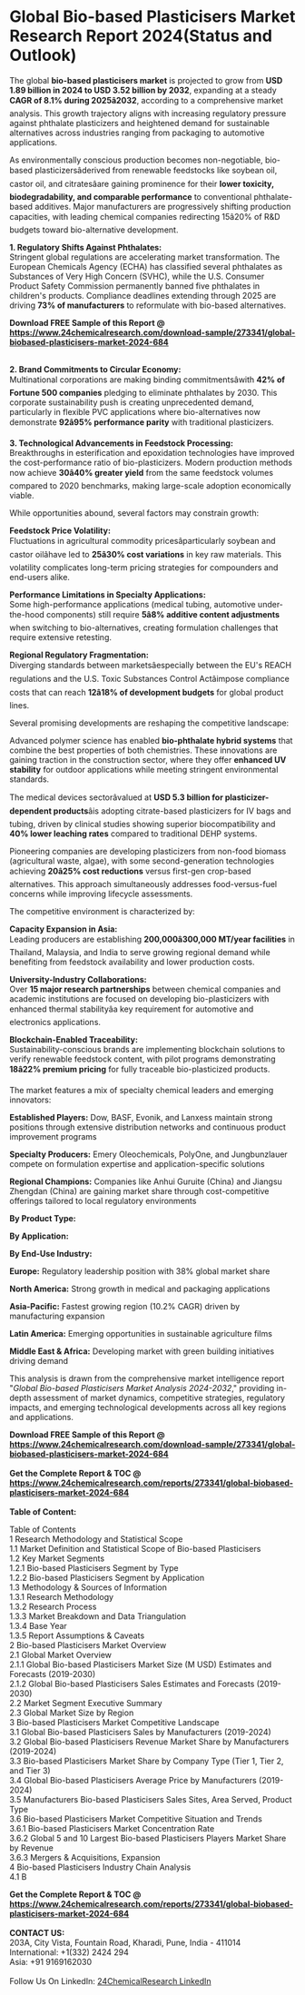 <h1>Global Bio-based Plasticisers Market Research Report 2024(Status and Outlook)</h1><p>The global <strong>bio-based plasticisers market</strong> is projected to grow from <strong>USD 1.89 billion in 2024 to USD 3.52 billion by 2032</strong>, expanding at a steady <strong>CAGR of 8.1% during 2025â2032</strong>, according to a comprehensive market analysis. This growth trajectory aligns with increasing regulatory pressure against phthalate plasticizers and heightened demand for sustainable alternatives across industries ranging from packaging to automotive applications.</p><p>As environmentally conscious production becomes non-negotiable, bio-based plasticizersâderived from renewable feedstocks like soybean oil, castor oil, and citratesâare gaining prominence for their <strong>lower toxicity, biodegradability, and comparable performance</strong> to conventional phthalate-based additives. Major manufacturers are progressively shifting production capacities, with leading chemical companies redirecting 15â20% of R&amp;D budgets toward bio-alternative development.</p><p><strong>1. Regulatory Shifts Against Phthalates:</strong><br>
Stringent global regulations are accelerating market transformation. The European Chemicals Agency (ECHA) has classified several phthalates as Substances of Very High Concern (SVHC), while the U.S. Consumer Product Safety Commission permanently banned five phthalates in children's products. Compliance deadlines extending through 2025 are driving <strong>73% of manufacturers</strong> to reformulate with bio-based alternatives.</p><div><b>Download FREE Sample of this Report @ 
            <a href="https://www.24chemicalresearch.com/download-sample/273341/global-biobased-plasticisers-market-2024-684">
            https://www.24chemicalresearch.com/download-sample/273341/global-biobased-plasticisers-market-2024-684</a></b></div><br><p><strong>2. Brand Commitments to Circular Economy:</strong><br>
Multinational corporations are making binding commitmentsâwith <strong>42% of Fortune 500 companies</strong> pledging to eliminate phthalates by 2030. This corporate sustainability push is creating unprecedented demand, particularly in flexible PVC applications where bio-alternatives now demonstrate <strong>92â95% performance parity</strong> with traditional plasticizers.</p><p><strong>3. Technological Advancements in Feedstock Processing:</strong><br>
Breakthroughs in esterification and epoxidation technologies have improved the cost-performance ratio of bio-plasticizers. Modern production methods now achieve <strong>30â40% greater yield</strong> from the same feedstock volumes compared to 2020 benchmarks, making large-scale adoption economically viable.</p><p>While opportunities abound, several factors may constrain growth:</p><p><strong>Feedstock Price Volatility:</strong><br>
    Fluctuations in agricultural commodity pricesâparticularly soybean and castor oilâhave led to <strong>25â30% cost variations</strong> in key raw materials. This volatility complicates long-term pricing strategies for compounders and end-users alike.</p><p><strong>Performance Limitations in Specialty Applications:</strong><br>
    Some high-performance applications (medical tubing, automotive under-the-hood components) still require <strong>5â8% additive content adjustments</strong> when switching to bio-alternatives, creating formulation challenges that require extensive retesting.</p><p><strong>Regional Regulatory Fragmentation:</strong><br>
    Diverging standards between marketsâespecially between the EU's REACH regulations and the U.S. Toxic Substances Control Actâimpose compliance costs that can reach <strong>12â18% of development budgets</strong> for global product lines.</p><p>Several promising developments are reshaping the competitive landscape:</p><p>Advanced polymer science has enabled <strong>bio-phthalate hybrid systems</strong> that combine the best properties of both chemistries. These innovations are gaining traction in the construction sector, where they offer <strong>enhanced UV stability</strong> for outdoor applications while meeting stringent environmental standards.</p><p>The medical devices sectorâvalued at <strong>USD 5.3 billion for plasticizer-dependent products</strong>âis adopting citrate-based plasticizers for IV bags and tubing, driven by clinical studies showing superior biocompatibility and <strong>40% lower leaching rates</strong> compared to traditional DEHP systems.</p><p>Pioneering companies are developing plasticizers from non-food biomass (agricultural waste, algae), with some second-generation technologies achieving <strong>20â25% cost reductions</strong> versus first-gen crop-based alternatives. This approach simultaneously addresses food-versus-fuel concerns while improving lifecycle assessments.</p><p>The competitive environment is characterized by:</p><p><strong>Capacity Expansion in Asia:</strong><br>
    Leading producers are establishing <strong>200,000â300,000 MT/year facilities</strong> in Thailand, Malaysia, and India to serve growing regional demand while benefiting from feedstock availability and lower production costs.</p><p><strong>University-Industry Collaborations:</strong><br>
    Over <strong>15 major research partnerships</strong> between chemical companies and academic institutions are focused on developing bio-plasticizers with enhanced thermal stabilityâa key requirement for automotive and electronics applications.</p><p><strong>Blockchain-Enabled Traceability:</strong><br>
    Sustainability-conscious brands are implementing blockchain solutions to verify renewable feedstock content, with pilot programs demonstrating <strong>18â22% premium pricing</strong> for fully traceable bio-plasticized products.</p><p>The market features a mix of specialty chemical leaders and emerging innovators:</p><p><strong>Established Players:</strong> Dow, BASF, Evonik, and Lanxess maintain strong positions through extensive distribution networks and continuous product improvement programs</p><p><strong>Specialty Producers:</strong> Emery Oleochemicals, PolyOne, and Jungbunzlauer compete on formulation expertise and application-specific solutions</p><p><strong>Regional Champions:</strong> Companies like Anhui Guruite (China) and Jiangsu Zhengdan (China) are gaining market share through cost-competitive offerings tailored to local regulatory environments</p><p><strong>By Product Type:</strong></p><p><strong>By Application:</strong></p><p><strong>By End-Use Industry:</strong></p><p><strong>Europe:</strong> Regulatory leadership position with 38% global market share</p><p><strong>North America:</strong> Strong growth in medical and packaging applications</p><p><strong>Asia-Pacific:</strong> Fastest growing region (10.2% CAGR) driven by manufacturing expansion</p><p><strong>Latin America:</strong> Emerging opportunities in sustainable agriculture films</p><p><strong>Middle East &amp; Africa:</strong> Developing market with green building initiatives driving demand</p><p>This analysis is drawn from the comprehensive market intelligence report "<em>Global Bio-based Plasticisers Market Analysis 2024-2032</em>," providing in-depth assessment of market dynamics, competitive strategies, regulatory impacts, and emerging technological developments across all key regions and applications.</p><div><b>Download FREE Sample of this Report @ 
            <a href="https://www.24chemicalresearch.com/download-sample/273341/global-biobased-plasticisers-market-2024-684">
            https://www.24chemicalresearch.com/download-sample/273341/global-biobased-plasticisers-market-2024-684</a></b></div><br><div><b>Get the Complete Report & TOC @ 
            <a href="https://www.24chemicalresearch.com/reports/273341/global-biobased-plasticisers-market-2024-684">
            https://www.24chemicalresearch.com/reports/273341/global-biobased-plasticisers-market-2024-684</a></b></div><br>
            <b>Table of Content:</b><p>Table of Contents<br />
1 Research Methodology and Statistical Scope<br />
1.1 Market Definition and Statistical Scope of Bio-based Plasticisers<br />
1.2 Key Market Segments<br />
1.2.1 Bio-based Plasticisers Segment by Type<br />
1.2.2 Bio-based Plasticisers Segment by Application<br />
1.3 Methodology & Sources of Information<br />
1.3.1 Research Methodology<br />
1.3.2 Research Process<br />
1.3.3 Market Breakdown and Data Triangulation<br />
1.3.4 Base Year<br />
1.3.5 Report Assumptions & Caveats<br />
2 Bio-based Plasticisers Market Overview<br />
2.1 Global Market Overview<br />
2.1.1 Global Bio-based Plasticisers Market Size (M USD) Estimates and Forecasts (2019-2030)<br />
2.1.2 Global Bio-based Plasticisers Sales Estimates and Forecasts (2019-2030)<br />
2.2 Market Segment Executive Summary<br />
2.3 Global Market Size by Region<br />
3 Bio-based Plasticisers Market Competitive Landscape<br />
3.1 Global Bio-based Plasticisers Sales by Manufacturers (2019-2024)<br />
3.2 Global Bio-based Plasticisers Revenue Market Share by Manufacturers (2019-2024)<br />
3.3 Bio-based Plasticisers Market Share by Company Type (Tier 1, Tier 2, and Tier 3)<br />
3.4 Global Bio-based Plasticisers Average Price by Manufacturers (2019-2024)<br />
3.5 Manufacturers Bio-based Plasticisers Sales Sites, Area Served, Product Type<br />
3.6 Bio-based Plasticisers Market Competitive Situation and Trends<br />
3.6.1 Bio-based Plasticisers Market Concentration Rate<br />
3.6.2 Global 5 and 10 Largest Bio-based Plasticisers Players Market Share by Revenue<br />
3.6.3 Mergers & Acquisitions, Expansion<br />
4 Bio-based Plasticisers Industry Chain Analysis<br />
4.1 B</p><div><b>Get the Complete Report & TOC @ 
            <a href="https://www.24chemicalresearch.com/reports/273341/global-biobased-plasticisers-market-2024-684">
            https://www.24chemicalresearch.com/reports/273341/global-biobased-plasticisers-market-2024-684</a></b></div><br><b>CONTACT US:</b><br>
            203A, City Vista, Fountain Road, Kharadi, Pune, India - 411014<br>
            International: +1(332) 2424 294<br>
            Asia: +91 9169162030 <br><br>
            Follow Us On LinkedIn: <a href="https://www.linkedin.com/company/24chemicalresearch/">24ChemicalResearch LinkedIn</a>